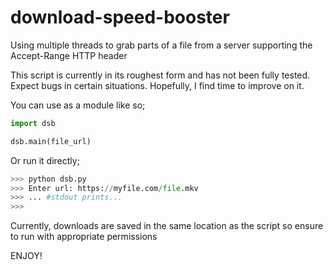 # download-speed-booster
Using multiple threads to grab parts of a file from a server supporting the Accept-Range HTTP header

This script is currently in its roughest form and has not been fully tested. Expect bugs in certain situations. Hopefully, I find time to improve on it.

You can use as a module like so;

```python
import dsb

dsb.main(file_url)
```

Or run it directly;

```python
>>> python dsb.py
>>> Enter url: https://myfile.com/file.mkv
>>> ... #stdout prints...
>>>
```

Currently, downloads are saved in the same location as the script so ensure to run with appropriate permissions

ENJOY!
